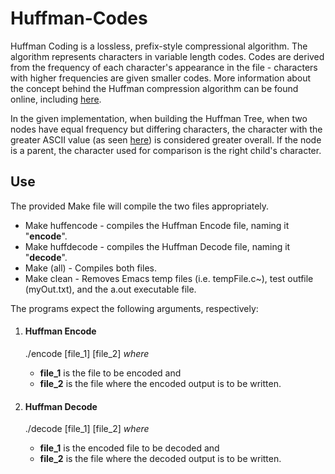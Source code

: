 <h1>Huffman-Codes</h1>

Huffman Coding is a lossless, prefix-style compressional algorithm. The algorithm represents characters in variable length codes. Codes are derived from the frequency of each character's appearance in the file - characters with higher frequencies are given smaller codes. More information about the concept behind the Huffman compression algorithm can be found online, including <a href="https://en.wikipedia.org/wiki/Huffman_coding">here</a>.

In the given implementation, when building the Huffman Tree, when two nodes have equal frequency but differing characters, the character with the greater ASCII value (as seen <a href="http://www.asciitable.com/">here</a>) is considered greater overall. If the node is a parent, the character used for comparison is the right child's character.

<h2>Use</h2>
The provided Make file will compile the two files appropriately. 
<ul>
  <li>Make huffencode - compiles the Huffman Encode file, naming it "<b>encode</b>".</li>
  <li>Make huffdecode - compiles the Huffman Decode file, naming it "<b>decode</b>".</li>
  <li>Make (all) - Compiles both files.</li>
  <li>Make clean - Removes Emacs temp files (i.e. tempFile.c~), test outfile (myOut.txt), and the a.out executable file.</li> 
</ul>

The programs expect the following arguments, respectively:

<ol><li><h4>Huffman Encode</h4>
<p>./encode [file_1] [file_2] <i>where</i></p>
          
  <ul><li><b>file_1</b> is the file to be encoded and</li>
        <li><b>file_2</b> is the file where the encoded output is to be written.</li></ul></p>
</li>             
<li><h4>Huffman Decode</h4>
<p>./decode [file_1] [file_2] <i>where</i></p>
          
  <ul><li><b>file_1</b> is the encoded file to be decoded and</li>
        <li><b>file_2</b> is the file where the decoded output is to be written.</li></ul></p>
</li></ol>
